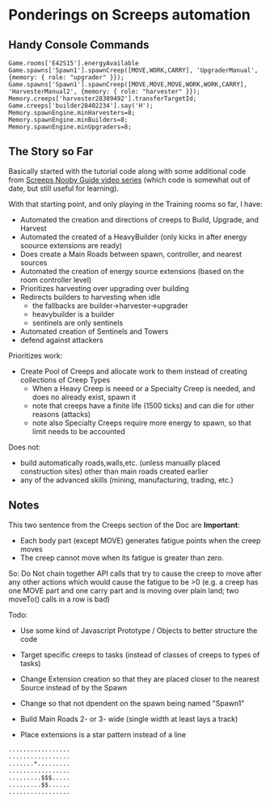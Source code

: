 # Ponderings on Screeps automation


## Handy Console Commands

```
Game.rooms['E42S15'].energyAvailable
Game.spawns['Spawn1'].spawnCreep([MOVE,WORK,CARRY], 'UpgraderManual', {memory: { role: "upgrader" }});
Game.spawns['Spawn1'].spawnCreep([MOVE,MOVE,MOVE,WORK,WORK,CARRY], 'HarvesterManual2', {memory: { role: "harvester" }});
Memory.creeps['harvester28389492'].transferTargetId;
Game.creeps['builder28402234'].say('H');
Memory.spawnEngine.minHarvesters=8;
Memory.spawnEngine.minBuilders=8;
Memory.spawnEngine.minUpgraders=8;
```

## The Story so Far

Basically started with the tutorial code along with some additional code from [Screeps Nooby Guide video series](https://www.youtube.com/playlist?list=PL0EZQ169YGlor5rzeJEYYPE3tGYT2zGT2) (which code is somewhat out of date, but still useful for learning).

With that starting point, and only playing in the Training rooms so far, I have:
* Automated the creation and directions of creeps to Build, Upgrade, and Harvest
* Automated the created of a HeavyBuilder (only kicks in after energy soource extensions are ready)
* Does create a Main Roads between spawn, controller, and nearest sources
* Automated the creation of energy source extensions (based on the room controller level)
* Prioritizes harvesting over upgrading over building
* Redirects builders to harvesting when idle 
  * the fallbacks are builder->harvester->upgrader
  * heavybuilder is a builder
  * sentinels are only sentinels
* Automated creation of Sentinels and Towers
* defend against attackers
 
Prioritizes work:
* Create Pool of Creeps and allocate work to them instead of creating collections of Creep Types
  * When a Heavy Creep is neeed or a Specialty Creep is needed, and does no already exist, spawn it
  * note that creeps have a finite life (1500 ticks) and can die for other reasons (attacks)
  * note also Specialty Creeps require more energy to spawn, so that limit needs to be accounted

Does not:
* build automatically roads,walls,etc. (unless manually placed construction sites) other than main roads created earlier
* any of the advanced skills (mining, manufacturing, trading, etc.)



## Notes

This two sentence from the Creeps section of the Doc are **Important**:
* Each body part (except MOVE) generates fatigue points when the creep moves
* The creep cannot move when its fatigue is greater than zero.

So: Do Not chain together API calls that try to cause the creep to move after any other actions which would cause the fatigue to be >0 (e.g. a creep has one MOVE part and one carry part and is moving over plain land; two moveTo() calls in a row is bad) 

Todo:
* Use some kind of Javascript Prototype / Objects to better structure the code
  
* Target specific creeps to tasks (instead of classes of creeps to types of tasks)
* Change Extension creation so that they are placed closer to the nearest Source instead of by the Spawn
* Change so that not dpendent on the spawn being named "Spawn1"
* Build Main Roads 2- or 3- wide (single width at least lays a track)


* Place extensions is a star pattern instead of a line
```
.................
.................
.......*.........
.................
.........$$$.....
.........$$......
.................
```
